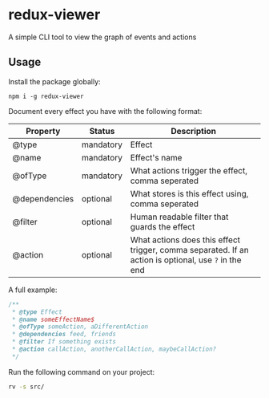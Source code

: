 # redux-viewer
A simple CLI tool to view the graph of events and actions

## Usage
Install the package globally:
```
npm i -g redux-viewer
```

Document every effect you have with the following format:

| Property      | Status    | Description                                                                                           |
|---------------|-----------|-------------------------------------------------------------------------------------------------------|
| @type         | mandatory | Effect                                                                                                |
| @name         | mandatory | Effect's name                                                                                         |
| @ofType       | mandatory | What actions trigger the effect, comma seperated                                                      |
| @dependencies | optional  | What stores is this effect using, comma seperated                                                     |
| @filter       | optional  | Human readable filter that guards the effect                                                          |
| @action       | optional  | What actions does this effect trigger, comma separated. If an action is optional, use `?` in the end  |

A full example:
```ts
/**
 * @type Effect
 * @name someEffectName$
 * @ofType someAction, aDifferentAction
 * @dependencies feed, friends
 * @filter If something exists
 * @action callAction, anotherCallAction, maybeCallAction?
 */
```

Run the following command on your project:
```bash
rv -s src/
```

